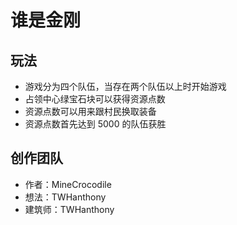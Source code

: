 # 谁是金刚

## 玩法

* 游戏分为四个队伍，当存在两个队伍以上时开始游戏
* 占领中心绿宝石块可以获得资源点数
* 资源点数可以用来跟村民换取装备
* 资源点数首先达到 5000 的队伍获胜

## 创作团队

* 作者：MineCrocodile
* 想法：TWHanthony
* 建筑师：TWHanthony

